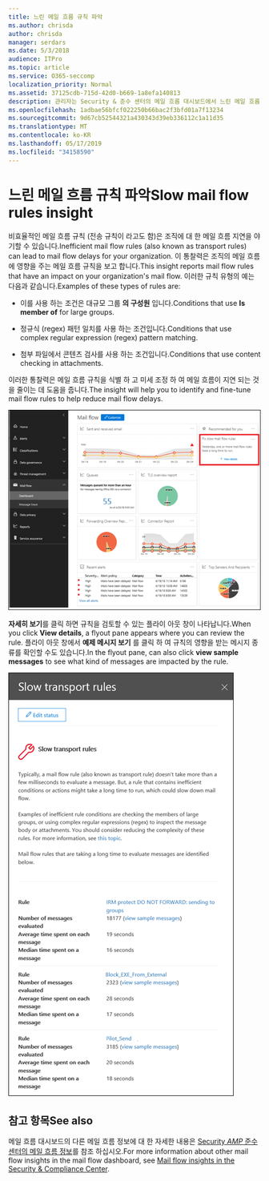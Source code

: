 ```yaml
---
title: 느린 메일 흐름 규칙 파악
ms.author: chrisda
author: chrisda
manager: serdars
ms.date: 5/3/2018
audience: ITPro
ms.topic: article
ms.service: O365-seccomp
localization_priority: Normal
ms.assetid: 37125cdb-715d-42d0-b669-1a8efa140813
description: 관리자는 Security & 준수 센터의 메일 흐름 대시보드에서 느린 메일 흐름 규칙에 대 한 정보를 확인할 수 있습니다.
ms.openlocfilehash: 1adbae56bfcf022250b66bac2f3bfd01a7f13234
ms.sourcegitcommit: 9d67cb52544321a430343d39eb336112c1a11d35
ms.translationtype: MT
ms.contentlocale: ko-KR
ms.lasthandoff: 05/17/2019
ms.locfileid: "34158590"
---
```

# <a name="slow-mail-flow-rules-insight"></a><span data-ttu-id="22caf-103">느린 메일 흐름 규칙 파악</span><span class="sxs-lookup"><span data-stu-id="22caf-103">Slow mail flow rules insight</span></span>

<span data-ttu-id="22caf-104">비효율적인 메일 흐름 규칙 (전송 규칙이 라고도 함)은 조직에 대 한 메일 흐름 지연을 야기할 수 있습니다.</span><span class="sxs-lookup"><span data-stu-id="22caf-104">Inefficient mail flow rules (also known as transport rules) can lead to mail flow delays for your organization.</span></span> <span data-ttu-id="22caf-105">이 통찰력은 조직의 메일 흐름에 영향을 주는 메일 흐름 규칙을 보고 합니다.</span><span class="sxs-lookup"><span data-stu-id="22caf-105">This insight reports mail flow rules that have an impact on your organization's mail flow.</span></span> <span data-ttu-id="22caf-106">이러한 규칙 유형의 예는 다음과 같습니다.</span><span class="sxs-lookup"><span data-stu-id="22caf-106">Examples of these types of rules are:</span></span>

- <span data-ttu-id="22caf-107">이를 사용 하는 조건은 대규모 그룹 **의 구성원** 입니다.</span><span class="sxs-lookup"><span data-stu-id="22caf-107">Conditions that use **Is member of** for large groups.</span></span>

- <span data-ttu-id="22caf-108">정규식 (regex) 패턴 일치를 사용 하는 조건입니다.</span><span class="sxs-lookup"><span data-stu-id="22caf-108">Conditions that use complex regular expression (regex) pattern matching.</span></span>

- <span data-ttu-id="22caf-109">첨부 파일에서 콘텐츠 검사를 사용 하는 조건입니다.</span><span class="sxs-lookup"><span data-stu-id="22caf-109">Conditions that use content checking in attachments.</span></span>

<span data-ttu-id="22caf-110">이러한 통찰력은 메일 흐름 규칙을 식별 하 고 미세 조정 하 여 메일 흐름이 지연 되는 것을 줄이는 데 도움을 줍니다.</span><span class="sxs-lookup"><span data-stu-id="22caf-110">The insight will help you to identify and fine-tune mail flow rules to help reduce mail flow delays.</span></span>

![보안 & 준수 센터의 메일 흐름 대시보드를 통한 메일 흐름 규칙에 대 한 자세한 정보](media/1dd90faa-f065-4b10-8b47-d35dc127fc26.png)

<span data-ttu-id="22caf-112">**자세히 보기**를 클릭 하면 규칙을 검토할 수 있는 플라이 아웃 창이 나타납니다.</span><span class="sxs-lookup"><span data-stu-id="22caf-112">When you click **View details**, a flyout pane appears where you can review the rule.</span></span> <span data-ttu-id="22caf-113">플라이 아웃 창에서 **예제 메시지 보기** 를 클릭 하 여 규칙의 영향을 받는 메시지 종류를 확인할 수도 있습니다.</span><span class="sxs-lookup"><span data-stu-id="22caf-113">In the flyout pane, can also click **view sample messages** to see what kind of messages are impacted by the rule.</span></span>

![메일 흐름 대시보드의 느린 메일 흐름 규칙 이해에서 세부 정보 보기를 클릭 한 후의 플라이 아웃 창](media/2cbd43b7-1f21-4338-a70c-7b50de5c69cd.png)

## <a name="see-also"></a><span data-ttu-id="22caf-115">참고 항목</span><span class="sxs-lookup"><span data-stu-id="22caf-115">See also</span></span>

<span data-ttu-id="22caf-116">메일 흐름 대시보드의 다른 메일 흐름 정보에 대 한 자세한 내용은 [Security _AMP_ 준수 센터의 메일 흐름 정보](mail-flow-insights.md)를 참조 하십시오.</span><span class="sxs-lookup"><span data-stu-id="22caf-116">For more information about other mail flow insights in the mail flow dashboard, see [Mail flow insights in the Security & Compliance Center](mail-flow-insights.md).</span></span>
